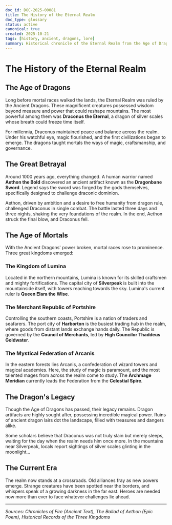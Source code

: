 ```yaml
---
doc_id: DOC-2025-00081
title: The History of the Eternal Realm
doc_type: glossary
status: active
canonical: true
created: 2025-10-21
tags: [history, ancient, dragons, lore]
summary: Historical chronicle of the Eternal Realm from the Age of Dragons through the Age of Mortals
---
```


# The History of the Eternal Realm

## The Age of Dragons

Long before mortal races walked the lands, the Eternal Realm was ruled by the Ancient Dragons. These magnificent creatures possessed wisdom beyond measure and power that could reshape mountains. The most powerful among them was **Draconus the Eternal**, a dragon of silver scales whose breath could freeze time itself.

For millennia, Draconus maintained peace and balance across the realm. Under his watchful eye, magic flourished, and the first civilizations began to emerge. The dragons taught mortals the ways of magic, craftsmanship, and governance.

## The Great Betrayal

Around 1000 years ago, everything changed. A human warrior named **Aethon the Bold** discovered an ancient artifact known as the **Dragonbane Sword**. Legend says the sword was forged by the gods themselves, specifically designed to challenge draconic dominion.

Aethon, driven by ambition and a desire to free humanity from dragon rule, challenged Draconus in single combat. The battle lasted three days and three nights, shaking the very foundations of the realm. In the end, Aethon struck the final blow, and Draconus fell.

## The Age of Mortals

With the Ancient Dragons' power broken, mortal races rose to prominence. Three great kingdoms emerged:

### The Kingdom of Lumina

Located in the northern mountains, Lumina is known for its skilled craftsmen and mighty fortifications. The capital city of **Silverpeak** is built into the mountainside itself, with towers reaching towards the sky. Lumina's current ruler is **Queen Elara the Wise**.

### The Merchant Republic of Portshire

Controlling the southern coasts, Portshire is a nation of traders and seafarers. The port city of **Harborton** is the busiest trading hub in the realm, where goods from distant lands exchange hands daily. The Republic is governed by the **Council of Merchants**, led by **High Councilor Thaddeus Goldwater**.

### The Mystical Federation of Arcanis

In the eastern forests lies Arcanis, a confederation of wizard towers and magical academies. Here, the study of magic is paramount, and the most talented mages from across the realm come to study. The **Archmage Meridian** currently leads the Federation from the **Celestial Spire**.

## The Dragon's Legacy

Though the Age of Dragons has passed, their legacy remains. Dragon artifacts are highly sought after, possessing incredible magical power. Ruins of ancient dragon lairs dot the landscape, filled with treasures and dangers alike.

Some scholars believe that Draconus was not truly slain but merely sleeps, waiting for the day when the realm needs him once more. In the mountains near Silverpeak, locals report sightings of silver scales glinting in the moonlight...

## The Current Era

The realm now stands at a crossroads. Old alliances fray as new powers emerge. Strange creatures have been spotted near the borders, and whispers speak of a growing darkness in the far east. Heroes are needed now more than ever to face whatever challenges lie ahead.

---

*Sources: Chronicles of Fire (Ancient Text), The Ballad of Aethon (Epic Poem), Historical Records of the Three Kingdoms*
